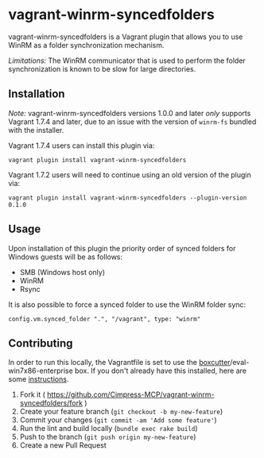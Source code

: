 # vagrant-winrm-syncedfolders

vagrant-winrm-syncedfolders is a Vagrant plugin that allows you to use WinRM as a folder synchronization mechanism.

*Limitations:* The WinRM communicator that is used to perform the folder synchronization is known to be slow for large directories.

## Installation

*Note:* vagrant-winrm-syncedfolders versions 1.0.0 and later *only* supports
Vagrant 1.7.4 and later, due to an issue with the version of `winrm-fs`
bundled with the installer.

Vagrant 1.7.4 users can install this plugin via:

    vagrant plugin install vagrant-winrm-syncedfolders

Vagrant 1.7.2 users will need to continue using an old version of the plugin via:

    vagrant plugin install vagrant-winrm-syncedfolders --plugin-version 0.1.0

## Usage

Upon installation of this plugin the priority order of synced folders for Windows guests will be as follows:

  - SMB (Windows host only)
  - WinRM
  - Rsync

It is also possible to force a synced folder to use the WinRM folder sync:

    config.vm.synced_folder ".", "/vagrant", type: "winrm"

## Contributing

In order to run this locally, the Vagrantfile is set to use the [boxcutter](https://github.com/boxcutter/windows)/eval-win7x86-enterprise box. If you don't already have this installed, here are some [instructions](https://github.com/tknerr/vagrant-managed-servers/pull/48).

1. Fork it ( https://github.com/Cimpress-MCP/vagrant-winrm-syncedfolders/fork )
2. Create your feature branch (`git checkout -b my-new-feature`)
3. Commit your changes (`git commit -am 'Add some feature'`)
4. Run the lint and build locally (`bundle exec rake build`)
5. Push to the branch (`git push origin my-new-feature`)
6. Create a new Pull Request
